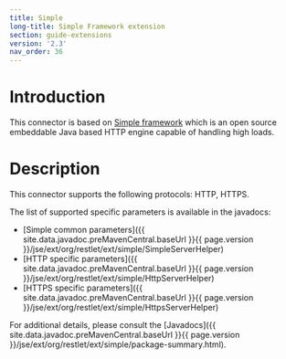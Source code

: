 ```yaml
---
title: Simple
long-title: Simple Framework extension
section: guide-extensions
version: '2.3'
nav_order: 36
---
```

# Introduction

This connector is based on [Simple
framework](http://www.simpleframework.org/)
which is an open source embeddable Java based HTTP engine capable of
handling high loads.

# Description

This connector supports the following protocols: HTTP, HTTPS.

The list of supported specific parameters is available in the javadocs:

-   [Simple common parameters]({{ site.data.javadoc.preMavenCentral.baseUrl }}{{ page.version }}/jse/ext/org/restlet/ext/simple/SimpleServerHelper)
-   [HTTP specific parameters]({{ site.data.javadoc.preMavenCentral.baseUrl }}{{ page.version }}/jse/ext/org/restlet/ext/simple/HttpServerHelper)
-   [HTTPS specific parameters]({{ site.data.javadoc.preMavenCentral.baseUrl }}{{ page.version }}/jse/ext/org/restlet/ext/simple/HttpsServerHelper)

For additional details, please consult the
[Javadocs]({{ site.data.javadoc.preMavenCentral.baseUrl }}{{ page.version }}/jse/ext/org/restlet/ext/simple/package-summary.html).
